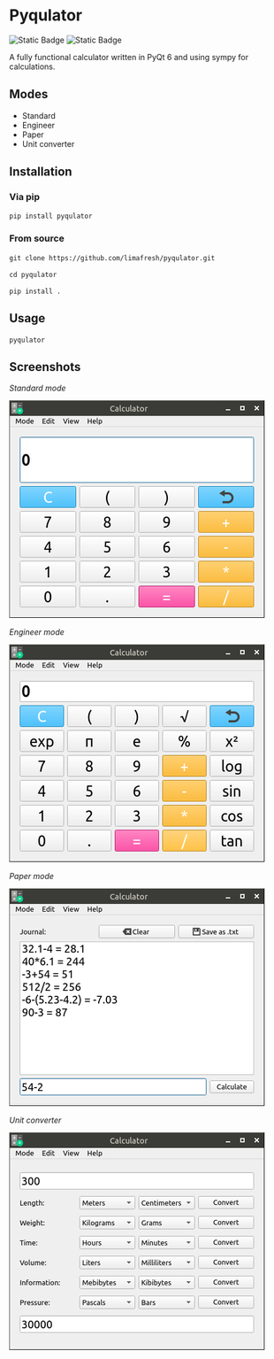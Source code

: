 # Pyqulator

![Static Badge](https://img.shields.io/badge/License-GNU_GPL_v3-blue)
![Static Badge](https://img.shields.io/badge/PyQt-6-green)

A fully functional calculator written in PyQt 6 and using sympy for calculations.

## Modes
+ Standard
+ Engineer
+ Paper
+ Unit converter

## Installation
### Via pip
```
pip install pyqulator
```
### From source
```
git clone https://github.com/limafresh/pyqulator.git
```
```
cd pyqulator
```
```
pip install .
```

## Usage
```
pyqulator
```

## Screenshots
*Standard mode*

![Screenshot](https://raw.githubusercontent.com/limafresh/pyqulator/main/screenshots/screenshot1.png)

*Engineer mode*

![Screenshot](https://raw.githubusercontent.com/limafresh/pyqulator/main/screenshots/screenshot2.png)

*Paper mode*

![Screenshot](https://raw.githubusercontent.com/limafresh/pyqulator/main/screenshots/screenshot3.png)

*Unit converter*

![Screenshot](https://raw.githubusercontent.com/limafresh/pyqulator/main/screenshots/screenshot4.png)
